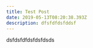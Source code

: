 ```yaml
---
title: Test Post
date: 2019-05-13T08:20:38.393Z
description: dfsfdfdsfddsf
---
```

dsfdsfdfdsfdsfdsds
